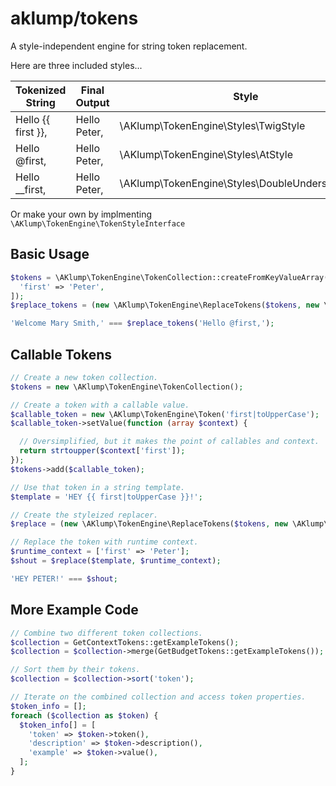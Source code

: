 # aklump/tokens

A style-independent engine for string token replacement.

Here are three included styles...

| Tokenized String   | Final Output | Style                                       |
|--------------------|--------------|---------------------------------------------|
| Hello {{ first }}, | Hello Peter, | \AKlump\TokenEngine\Styles\TwigStyle             |
| Hello @first,      | Hello Peter, | \AKlump\TokenEngine\Styles\AtStyle               |
| Hello __first,     | Hello Peter, | \AKlump\TokenEngine\Styles\DoubleUnderscoreStyle |

Or make your own by implmenting `\AKlump\TokenEngine\TokenStyleInterface`

## Basic Usage

```php
$tokens = \AKlump\TokenEngine\TokenCollection::createFromKeyValueArray([
  'first' => 'Peter',
]);
$replace_tokens = (new \AKlump\TokenEngine\ReplaceTokens($tokens, new \AKlump\TokenEngine\Styles\AtStyle()));

'Welcome Mary Smith,' === $replace_tokens('Hello @first,');
```

## Callable Tokens

```php
// Create a new token collection.
$tokens = new \AKlump\TokenEngine\TokenCollection();

// Create a token with a callable value.
$callable_token = new \AKlump\TokenEngine\Token('first|toUpperCase');
$callable_token->setValue(function (array $context) {

  // Oversimplified, but it makes the point of callables and context.
  return strtoupper($context['first']);
});
$tokens->add($callable_token);

// Use that token in a string template.
$template = 'HEY {{ first|toUpperCase }}!';

// Create the styleized replacer.
$replace = (new \AKlump\TokenEngine\ReplaceTokens($tokens, new \AKlump\TokenEngine\Styles\TwigStyle()));

// Replace the token with runtime context.
$runtime_context = ['first' => 'Peter'];
$shout = $replace($template, $runtime_context);

'HEY PETER!' === $shout;
```

## More Example Code

```php
// Combine two different token collections.
$collection = GetContextTokens::getExampleTokens();
$collection = $collection->merge(GetBudgetTokens::getExampleTokens());

// Sort them by their tokens.
$collection = $collection->sort('token');

// Iterate on the combined collection and access token properties.
$token_info = [];
foreach ($collection as $token) {
  $token_info[] = [
    'token' => $token->token(),
    'description' => $token->description(),
    'example' => $token->value(),
  ];
}
```
